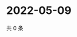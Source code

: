 # 2022-05-09

共 0 条

<!-- BEGIN WEIBO -->
<!-- 最后更新时间 Mon May 09 2022 12:29:10 GMT+0800 (China Standard Time) -->

<!-- END WEIBO -->
